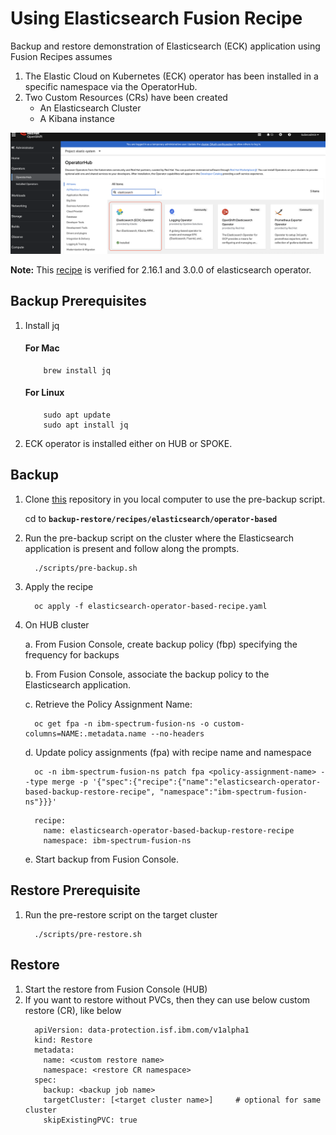 # Using Elasticsearch Fusion Recipe
Backup and restore demonstration of Elasticsearch (ECK) application using Fusion Recipes assumes
1. The Elastic Cloud on Kubernetes (ECK) operator has been installed in a specific namespace via the OperatorHub.
2. Two Custom Resources (CRs) have been created
    - An Elasticsearch Cluster
    - A Kibana instance

![ECK Operator](elasticsearch-operator.png)

**Note:** This [recipe](elasticsearch-operator-based-backup-restore.yaml) is verified for 2.16.1 and 3.0.0 of elasticsearch operator.

## Backup Prerequisites
1. Install jq
    #### For Mac
    ```
        brew install jq
    ```
    #### For Linux
    ```
        sudo apt update
        sudo apt install jq
    ```
2. ECK operator is installed either on HUB or SPOKE.    


## Backup
1. Clone [this](https://github.com/IBM/storage-fusion.git) repository in you local computer to use the pre-backup script.

   cd to **`backup-restore/recipes/elasticsearch/operator-based`**

2. Run the pre-backup script on the cluster where the Elasticsearch application is present and follow along the prompts.
    ```
      ./scripts/pre-backup.sh 
    ```
3. Apply the recipe 
    ```
      oc apply -f elasticsearch-operator-based-recipe.yaml
    ```

4. On HUB cluster

    a. From Fusion Console, create backup policy (fbp) specifying the frequency for backups

    b. From Fusion Console, associate the backup policy to the Elasticsearch application. 

    c. Retrieve the Policy Assignment Name:
    ```
      oc get fpa -n ibm-spectrum-fusion-ns -o custom-columns=NAME:.metadata.name --no-headers
    ```  

    d.  Update policy assignments (fpa) with recipe name and namespace

    ```
      oc -n ibm-spectrum-fusion-ns patch fpa <policy-assignment-name> --type merge -p '{"spec":{"recipe":{"name":"elasticsearch-operator-based-backup-restore-recipe", "namespace":"ibm-spectrum-fusion-ns"}}}'
    ```  

    ```
      recipe:
        name: elasticsearch-operator-based-backup-restore-recipe
        namespace: ibm-spectrum-fusion-ns
    ```
    e. Start backup from Fusion Console.

## Restore Prerequisite

1. Run the pre-restore script on the target cluster
    ```
      ./scripts/pre-restore.sh 
    ```

## Restore
1. Start the restore from Fusion Console (HUB)
2. If you want to restore without PVCs, then they can use below custom restore (CR), like below
    ```
      apiVersion: data-protection.isf.ibm.com/v1alpha1
      kind: Restore
      metadata:
        name: <custom restore name>
        namespace: <restore CR namespace>
      spec:
        backup: <backup job name>
        targetCluster: [<target cluster name>]     # optional for same cluster
        skipExistingPVC: true
    ```